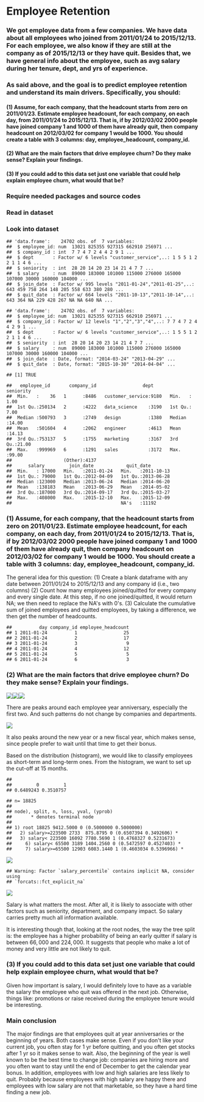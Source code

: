 <div align = “justify”>

Employee Retention
================

### We got employee data from a few companies. We have data about all employees who joined from 2011/01/24 to 2015/12/13. For each employee, we also know if they are still at the company as of 2015/12/13 or they have quit. Besides that, we have general info about the employee, such as avg salary during her tenure, dept, and yrs of experience.

### As said above, and the goal is to predict employee retention and understand its main drivers. Specifically, you should:

#### (1) Assume, for each company, that the headcount starts from zero on 2011/01/23. Estimate employee headcount, for each company, on each day, from 2011/01/24 to 2015/12/13. That is, if by 2012/03/02 2000 people have joined company 1 and 1000 of them have already quit, then company headcount on 2012/03/02 for company 1 would be 1000. You should create a table with 3 columns: day, employee\_headcount, company\_id.

#### (2) What are the main factors that drive employee churn? Do they make sense? Explain your findings.

#### (3) If you could add to this data set just one variable that could help explain employee churn, what would that be?

### Require needed packages and source codes

### Read in dataset

### Look into dataset

    ## 'data.frame':    24702 obs. of  7 variables:
    ##  $ employee_id: num  13021 825355 927315 662910 256971 ...
    ##  $ company_id : int  7 7 4 7 2 4 4 2 9 1 ...
    ##  $ dept       : Factor w/ 6 levels "customer_service",..: 1 5 5 1 2 2 1 1 4 6 ...
    ##  $ seniority  : int  28 20 14 20 23 14 21 4 7 7 ...
    ##  $ salary     : num  89000 183000 101000 115000 276000 165000 107000 30000 160000 104000 ...
    ##  $ join_date  : Factor w/ 995 levels "2011-01-24","2011-01-25",..: 643 459 758 264 148 205 558 633 380 280 ...
    ##  $ quit_date  : Factor w/ 664 levels "2011-10-13","2011-10-14",..: 643 364 NA 229 428 267 NA NA 640 NA ...

    ## 'data.frame':    24702 obs. of  7 variables:
    ##  $ employee_id: num  13021 825355 927315 662910 256971 ...
    ##  $ company_id : Factor w/ 12 levels "1","2","3","4",..: 7 7 4 7 2 4 4 2 9 1 ...
    ##  $ dept       : Factor w/ 6 levels "customer_service",..: 1 5 5 1 2 2 1 1 4 6 ...
    ##  $ seniority  : int  28 20 14 20 23 14 21 4 7 7 ...
    ##  $ salary     : num  89000 183000 101000 115000 276000 165000 107000 30000 160000 104000 ...
    ##  $ join_date  : Date, format: "2014-03-24" "2013-04-29" ...
    ##  $ quit_date  : Date, format: "2015-10-30" "2014-04-04" ...

    ## [1] TRUE

    ##   employee_id       company_id                 dept        seniority    
    ##  Min.   :    36   1      :8486   customer_service:9180   Min.   : 1.00  
    ##  1st Qu.:250134   2      :4222   data_science    :3190   1st Qu.: 7.00  
    ##  Median :500793   3      :2749   design          :1380   Median :14.00  
    ##  Mean   :501604   4      :2062   engineer        :4613   Mean   :14.13  
    ##  3rd Qu.:753137   5      :1755   marketing       :3167   3rd Qu.:21.00  
    ##  Max.   :999969   6      :1291   sales           :3172   Max.   :99.00  
    ##                   (Other):4137                                          
    ##      salary         join_date            quit_date         
    ##  Min.   : 17000   Min.   :2011-01-24   Min.   :2011-10-13  
    ##  1st Qu.: 79000   1st Qu.:2012-04-09   1st Qu.:2013-06-28  
    ##  Median :123000   Median :2013-06-24   Median :2014-06-20  
    ##  Mean   :138183   Mean   :2013-06-29   Mean   :2014-05-02  
    ##  3rd Qu.:187000   3rd Qu.:2014-09-17   3rd Qu.:2015-03-27  
    ##  Max.   :408000   Max.   :2015-12-10   Max.   :2015-12-09  
    ##                                        NA's   :11192

### (1) Assume, for each company, that the headcount starts from zero on 2011/01/23. Estimate employee headcount, for each company, on each day, from 2011/01/24 to 2015/12/13. That is, if by 2012/03/02 2000 people have joined company 1 and 1000 of them have already quit, then company headcount on 2012/03/02 for company 1 would be 1000. You should create a table with 3 columns: day, employee\_headcount, company\_id.

The general idea for this question: (1) Create a blank dataframe with any date between 2011/01/24 to 2015/12/13 and any company id (i.e., two columns) (2) Count how many employees joined/quitted for every company and every single date. At this step, if no one joined/quitted, it would return NA; we then need to replace the NA's with 0's. (3) Calculate the cumulative sum of joined employees and quitted employees, by taking a difference, we then get the number of headcounts.

    ##          day company_id employee_headcount
    ## 1 2011-01-24          1                 25
    ## 2 2011-01-24          2                 17
    ## 3 2011-01-24          3                  9
    ## 4 2011-01-24          4                 12
    ## 5 2011-01-24          5                  5
    ## 6 2011-01-24          6                  3

### (2) What are the main factors that drive employee churn? Do they make sense? Explain your findings.

![](3.Employee_Retention_files/figure-markdown_github/unnamed-chunk-5-1.png)![](3.Employee_Retention_files/figure-markdown_github/unnamed-chunk-5-2.png)![](3.Employee_Retention_files/figure-markdown_github/unnamed-chunk-5-3.png)

There are peaks around each employee year anniversary, especially the first two. And such patterns do not change by companies and departments.

![](3.Employee_Retention_files/figure-markdown_github/unnamed-chunk-6-1.png)

It also peaks around the new year or a new fiscal year, which makes sense, since people prefer to wait until that time to get their bonus.

Based on the distribution (histogram), we would like to classify employees as short-term and long-term ones. From the histogram, we want to set up the cut-off at 15 months.

    ## 
    ##         0         1 
    ## 0.6489243 0.3510757

    ## n= 18825 
    ## 
    ## node), split, n, loss, yval, (yprob)
    ##       * denotes terminal node
    ## 
    ## 1) root 18825 9412.5000 0 (0.5000000 0.5000000)  
    ##   2) salary>=223500 2733  875.8795 0 (0.6507394 0.3492606) *
    ##   3) salary< 223500 16092 7780.5690 1 (0.4768327 0.5231673)  
    ##     6) salary< 65500 3189 1404.2560 0 (0.5472597 0.4527403) *
    ##     7) salary>=65500 12903 6083.1440 1 (0.4603034 0.5396966) *

![](3.Employee_Retention_files/figure-markdown_github/unnamed-chunk-7-1.png)

    ## Warning: Factor `salary_percentile` contains implicit NA, consider using
    ## `forcats::fct_explicit_na`

![](3.Employee_Retention_files/figure-markdown_github/unnamed-chunk-7-2.png)

Salary is what matters the most. After all, it is likely to associate with other factors such as seniority, department, and company impact. So salary carries pretty much all information available.

It is interesting though that, looking at the root nodes, the way the tree split is: the employee has a higher probability of being an early quitter if salary is between 66, 000 and 224, 000. It suggests that people who make a lot of money and very little are not likely to quit.

### (3) If you could add to this data set just one variable that could help explain employee churn, what would that be?

Given how important is salary, I would definitely love to have as a variable the salary the employee who quit was offered in the next job. Otherwise, things like: promotions or raise received during the employee tenure would be interesting.

### Main conclusion

The major findings are that employees quit at year anniversaries or the beginning of years. Both cases make sense. Even if you don't like your current job, you often stay for 1 yr before quitting, and you often get stocks after 1 yr so it makes sense to wait. Also, the beginning of the year is well known to be the best time to change job: companies are hiring more and you often want to stay until the end of December to get the calendar year bonus. In addition, employees with low and high salaries are less likely to quit. Probably because employees with high salary are happy there and employees with low salary are not that marketable, so they have a hard time finding a new job.

</div>
